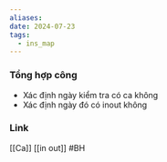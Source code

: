 ```yaml
---
aliases: 
date: 2024-07-23
tags:
  - ins_map
---
```

### Tổng hợp công
- Xác định ngày kiểm tra có ca không 
- Xác định ngày đó có inout không
### Link
[[Ca]]
[[in out]]
#BH

